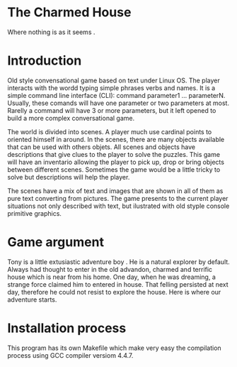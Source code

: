 # The Charmed House

Where nothing is as it seems .

# Introduction

Old style convensational game based on text under Linux OS. The player interacts with the wordd typing simple phrases verbs and names. It is a simple command line interface (CLI): command parameter1 ... parameterN. Usually, these comands will have one parameter or two parameters at most. Rarelly a command will have 3 or more parameters, but it left opened to build a more complex conversational game. 

The world is divided into scenes. A player much use cardinal points to oriented himself in around. In the scenes, there are many objects available that can be used with others objets. All scenes and objects have descriptions that give clues to the player to solve the puzzles. This game will have an inventario allowing the player to pick up, drop or  bring objects between different scenes. Sometimes the game would be a little tricky to solve but descriptions will help the player.

The scenes have a mix of text and images that are shown in all of them as pure text converting from pictures. The game presents to the current player situations not only described with text, but ilustrated with old styple console primitive graphics.

# Game argument

Tony is a little extusiastic adventure boy . He is a natural explorer by default. Always had thought to enter in the old advandon, charmed and terrific house which is near from his home. One day, when he was dreaming, a strange force claimed him to entered in house. That felling persisted at next day, therefore he could not resist to explore the house. Here is where our adventure starts. 

# Installation process

This program has its own Makefile which make very easy the compilation process using GCC compiler versiom 4.4.7.


